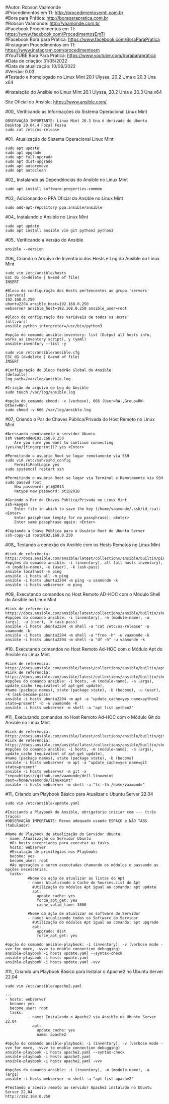 #Autor: Robson Vaamonde<br>
#Procedimentos em TI: http://procedimentosemti.com.br<br>
#Bora para Prática: http://boraparapratica.com.br<br>
#Robson Vaamonde: http://vaamonde.com.br<br>
#Facebook Procedimentos em TI: https://www.facebook.com/ProcedimentosEmTi<br>
#Facebook Bora para Prática: https://www.facebook.com/BoraParaPratica<br>
#Instagram Procedimentos em TI: https://www.instagram.com/procedimentoem<br>
#YouTUBE Bora Para Prática: https://www.youtube.com/boraparapratica<br>
#Data de criação: 31/05/2022<br>
#Data de atualização: 10/06/2022<br>
#Versão: 0.03<br>
#Testado e homologado no Linux Mint 20.1 Ulyssa, 20.2 Uma e 20.3 Una x64

#Instalação do Ansible no Linux Mint 20.1 Ulyssa, 20.2 Uma e 20.3 Una x64

Site Oficial do Ansible: https://www.ansible.com/

#00_ Verificando as Informações do Sistema Operacional Linux Mint<br>

	OBSERVAÇÃO IMPORTANTE: Linux Mint 20.3 Una é derivado do Ubuntu Desktop 20.04.4 Focal Fossa
	sudo cat /etc/os-release

#01_ Atualização do Sistema Operacional Linux Mint<br>

	sudo apt update
	sudo apt upgrade
	sudo apt full-upgrade
	sudo apt dist-upgrade
	sudo apt autoremove
	sudo apt autoclean

#02_ Instalando as Dependências do Ansible no Linux Mint<br>

	sudo apt install software-properties-common

#03_ Adicionando o PPA Oficial do Ansible no Linux Mint<br>

	sudo add-apt-repository ppa:ansible/ansible

#04_ Instalando o Ansible no Linux Mint<br>

	sudo apt update
	sudo apt install ansible vim git python2 python3

#05_ Verificando a Versão do Ansible<br>

	ansible --version

#06_ Criando o Arquivo de Inventário dos Hosts e Log do Ansible no Linux Mint<br>

	sudo vim /etc/ansible/hosts
	ESC dG (d=delete | G=end of file)
	INSERT

	#Bloco de configuração dos Hosts pertencentes ao grupo 'servers'
	[servers]
	192.168.0.250
	ubuntu2204 ansible_host=192.168.0.250
	webserver ansible_host=192.168.0.250 ansible_user=root

	#Bloco de configuração das Variáveis de todos os Hosts
	[all:vars]
	ansible_python_interpreter=/usr/bin/python3
	
	#opção do comando ansible-inventory: list (Output all hosts info, works as inventory script), y (yaml)
	ansible-inventory --list -y

	sudo vim /etc/ansible/ansible.cfg
	ESC dG (d=delete | G=end of file)
	INSERT

	#Configuração do Bloco Padrão Global do Ansible
	[defaults]
	log_path=/var/log/ansible.log

	#Criação do arquivo de Log do Ansible
	sudo touch /var/log/ansible.log
	
	#opção do comando chmod: -v (verbose), 666 (User=RW-,Group=RW-Other=RW-)
	sudo chmod -v 666 /var/log/ansible.log

#07_ Criando o Par de Chaves Pública/Privada do Host Remoto no Linux Mint<br>

	#Acessando remotamente o servidor Ubuntu
	ssh vaamonde@192.168.0.250
		Are you sure you want to continue connecting (yes/no/[fingerprint])? yes <Enter>
	
	#Permitindo o usuário Root se logar remotamente via SSH
	sudo vim /etc/ssh/sshd_config
		PermitiRootLogin yes
	sudo systemctl restart ssh
	
	#Permitindo o usuário Root se logar via Terminal e Remotamente via SSH
	sudo passwd root
		New password: pti@2018
		Retype new password: pti@2018 

	#Gerando o Par de Chaves Pública/Privada no Linux Mint
	ssh-keygen
		Enter file in which to save the key (/home/vaamonde/.ssh/id_rsa): <Enter>
		Enter passphrase (empty for no passphrase): <Enter>
		Enter same passphrase again: <Enter>
	
	#Copiando a Chave Pública para o Usuário Root do Ubuntu Server
	ssh-copy-id root@192.168.0.250

#08_ Testando a conexão do Ansible com os Hosts Remotos no Linux Mint<br>

	#Link de referência: https://docs.ansible.com/ansible/latest/collections/ansible/builtin/ping_module.html
	#opções do comando ansible: -i (inventory), all (all hosts inventory), -m (module-name), -u (user), -k (ask-pass)
	ansible localhost -m ping
	ansible -i hosts all -m ping
	ansible -i hosts ubuntu2204 -m ping -u vaamonde -k
	ansible -i hosts webserver -m ping

#09_ Executando comandos no Host Remoto AD-HOC com o Módulo Shell do Ansible no Linux Mint<br>

	#Link de referência: https://docs.ansible.com/ansible/latest/collections/ansible/builtin/shell_module.html
	#opções do comando ansible: -i (inventory), -m (module-name), -a (args), -u (user), -k (ask-pass)
	ansible -i hosts ubuntu2204 -m shell -a "cat /etc/os-release" -u vaamonde -k
	ansible -i hosts ubuntu2204 -m shell -a "free -h" -u vaamonde -k
	ansible -i hosts ubuntu2204 -m shell -a "df -h" -u vaamonde -k

#10_ Executando comandos no Host Remoto Ad-HOC com o Módulo Apt do Ansible no Linux Mint<br>

	#Link de referência: https://docs.ansible.com/ansible/latest/collections/ansible/builtin/apt_module.html
	#Link de referência: https://docs.ansible.com/ansible/latest/collections/ansible/builtin/shell_module.html
	#opções do comando ansible: -i hosts, -m (module-name), -a (args), update_cache (equivalent of apt-get update),
	#name (package names), state (package state), -b (become), -u (user), -k (ask-become-pass)
	ansible -i hosts ubuntu2204 -m apt -a "update_cache=yes name=python2 state=present" -b -u vaamonde -K
	ansible -i hosts webserver -m shell -a "apt list python2"

#11_ Executando comandos no Host Remoto Ad-HOC com o Módulo Git do Ansible no Linux Mint<br>

	#Link de referência: https://docs.ansible.com/ansible/latest/collections/ansible/builtin/git_module.html
	#Link de referência: https://docs.ansible.com/ansible/latest/collections/ansible/builtin/shell_module.html
	#opções do comando ansible: -i hosts, -m (module-name), -a (args), update_cache (equivalent of apt-get update), 
	#name (package names), state (package state), -b (become)
	ansible -i hosts webserver -m apt -a "update_cache=yes name=git state=present"
	ansible -i hosts webserver -m git -a "repo=https://github.com/vaamonde/dell-linuxmint dest=/home/vaamonde/linuxmint"
	ansible -i hosts webserver -m shell -a "ls -lh /home/vaamonde"

#11_ Criando um Playbook Básico para Atualizar o Ubuntu Server 22.04<br>

	sudo vim /etc/ansible/update.yaml

    #Iniciando a Playbook do Ansible, obrigatório iniciar com --- (três traços)
    #OBSERVAÇÃO IMPORTANTE: Recuo adequado usando ESPAÇO e NÃO TABS (tabulador)
    ---
    #Nome do Playbook de atualização do Servidor Ubuntu.
    - name: Atualização do Servidor Ubuntu
      #Os hosts gerenciados para executar as tasks.
      hosts: webserver
      #Escalação de privilégios nos Playbooks
      become: yes
      become_user: root
      #As operações a serem executadas chamando os módulos e passando as opções necessárias.
      tasks:
              #Nome da ação de atualizar as listas do Apt
              - name: Atualizando o Cache do Sources.List do Apt
                #Utilização do módulos Apt igual ao comando: apt update
                apt:
                  update_cache: yes
                  force_apt_get: yes
                  cache_valid_time: 3600

              #Nome da ação de atualizar os software do Servidor
              - name: Atualizando todos os Software do Servidor
                #Utilização do módulos Apt igual ao comando: apt upgrade
                apt:
                  upgrade: dist
                  force_apt_get: yes

	#opção do comando ansible-playbook: -i (inventory), -v (verbose mode -vvv for more, -vvvv to enable connection debugging)
	ansible-playbook -i hosts update.yaml --syntax-check
	ansible-playbook -i hosts update.yaml
	ansible-playbook -i hosts update.yaml -vvv

#11_ Criando um Playbook Básico para Instalar o Apache2 no Ubuntu Server 22.04<br>

	sudo vim /etc/ansible/apache2.yaml

    ---
    - hosts: webserver
      become: yes
      become_user: root
      tasks:
              - name: Instalando o Apache2 via Ansible no Ubuntu Server 22.04
                apt:
                  update_cache: yes
                  name: apache2

	#opção do comando ansible-playbook: -i (inventory), -v (verbose mode -vvv for more, -vvvv to enable connection debugging)
	ansible-playbook -i hosts apache2.yaml --syntax-check
	ansible-playbook -i hosts apache2.yaml
	ansible-playbook -i hosts apache2.yaml -vvv

	#opções do comando ansible: -i (inventory), -m (module-name), -a (args)
	ansible -i hosts webserver -m shell -a "apt list apache2"

	#Testando o acesso remoto ao servidor Apache2 instalado no Ubuntu Server 22.04	
	http://192.168.0.250
